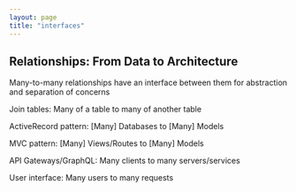 ```yaml
---
layout: page
title: "interfaces"
---
```


## Relationships: From Data to Architecture

Many-to-many relationships have an interface between them for abstraction and separation of concerns

Join tables: Many of a table to many of another table

ActiveRecord pattern: [Many] Databases to [Many] Models

MVC pattern: [Many] Views/Routes to [Many] Models

API Gateways/GraphQL: Many clients to many servers/services

User interface: Many users to many requests
